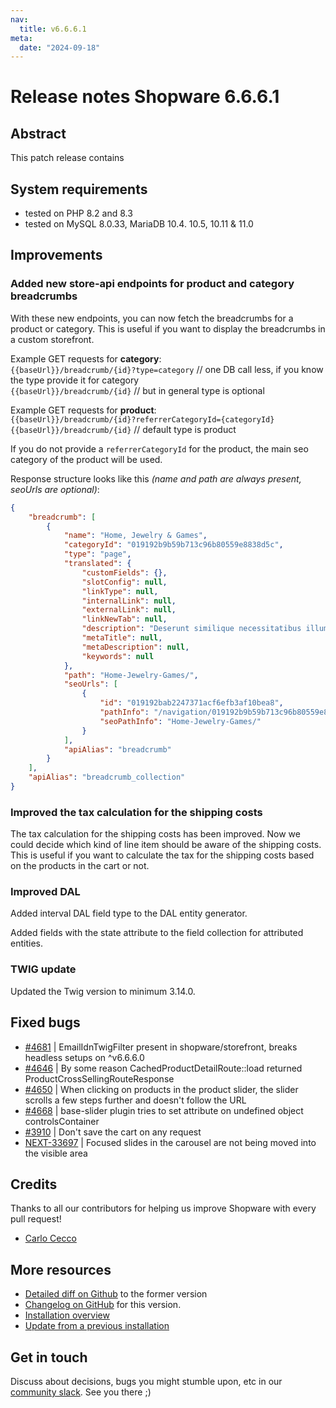 ```yaml
---
nav:
  title: v6.6.6.1
meta:
  date: "2024-09-18"
---
```


# Release notes Shopware 6.6.6.1

## Abstract

This patch release contains

## System requirements

* tested on PHP 8.2 and 8.3
* tested on MySQL 8.0.33, MariaDB 10.4. 10.5, 10.11 & 11.0

## Improvements

### Added new store-api endpoints for product and category breadcrumbs
With these new endpoints, you can now fetch the breadcrumbs for a product or category. This is useful if you want to display the breadcrumbs in a custom storefront.

Example GET requests for **category**:  
<code v-pre>{{baseUrl}}/breadcrumb/{id}?type=category</code> // one DB call less, if you know the type provide it for category  
<code v-pre>{{baseUrl}}/breadcrumb/{id}</code> // but in general type is optional

Example GET requests for **product**:  
<code v-pre>{{baseUrl}}/breadcrumb/{id}?referrerCategoryId={categoryId}</code>  
<code v-pre>{{baseUrl}}/breadcrumb/{id}</code> // default type is product

If you do not provide a `referrerCategoryId` for the product, the main seo category of the product will be used.

Response structure looks like this _(name and path are always present, seoUrls are optional)_:
```json
{
    "breadcrumb": [
        {
            "name": "Home, Jewelry & Games",
            "categoryId": "019192b9b59b713c96b80559e8838d5c",
            "type": "page",
            "translated": {
                "customFields": {},
                "slotConfig": null,
                "linkType": null,
                "internalLink": null,
                "externalLink": null,
                "linkNewTab": null,
                "description": "Deserunt similique necessitatibus illum voluptatibus fugiat voluptatem ullam. Quia iste cum sequi qui.",
                "metaTitle": null,
                "metaDescription": null,
                "keywords": null
            },
            "path": "Home-Jewelry-Games/",
            "seoUrls": [
                {
                    "id": "019192bab2247371acf6efb3af10bea8",
                    "pathInfo": "/navigation/019192b9b59b713c96b80559e8838d5c",
                    "seoPathInfo": "Home-Jewelry-Games/"
                }
            ],
            "apiAlias": "breadcrumb"
        }
    ],
    "apiAlias": "breadcrumb_collection"
}
```

### Improved the tax calculation for the shipping costs
The tax calculation for the shipping costs has been improved. Now we could decide which kind of line item should be aware of the shipping costs. This is useful if you want to calculate the tax for the shipping costs based on the products in the cart or not.

### Improved DAL
Added interval DAL field type to the DAL entity generator.

Added fields with the state attribute to the field collection for attributed entities.

### TWIG update
Updated the Twig version to minimum 3.14.0.

## Fixed bugs

* [#4681](https://github.com/shopware/shopware/issues/4681) | EmailIdnTwigFilter present in shopware/storefront, breaks headless setups on ^v6.6.6.0
* [#4646](https://github.com/shopware/shopware/issues/4646) | By some reason CachedProductDetailRoute::load returned ProductCrossSellingRouteResponse
* [#4650](https://github.com/shopware/shopware/issues/4650) | When clicking on products in the product slider, the slider scrolls a few steps further and doesn't follow the URL
* [#4668](https://github.com/shopware/shopware/issues/4668) | base-slider plugin tries to set attribute on undefined object controlsContainer
* [#3910](https://github.com/shopware/shopware/issues/3910) | Don't save the cart on any request
* [NEXT-33697](https://issues.shopware.com/issues/NEXT-33697) | Focused slides in the carousel are not being moved into the visible area

## Credits

Thanks to all our contributors for helping us improve Shopware with every pull request!

* [Carlo Cecco](https://github.com/luminalpark)

## More resources

* [Detailed diff on Github](https://github.com/shopware/shopware/compare/v6.6.6.0...v6.6.6.1) to the former version
* [Changelog on GitHub](https://github.com/shopware/shopware/blob/v6.6.6.1/CHANGELOG.md) for this version.
* [Installation overview](https://developer.shopware.com/docs/guides/installation/)
* [Update from a previous installation](https://developer.shopware.com/docs/guides/installation/template.html#update-shopware)

## Get in touch

Discuss about decisions, bugs you might stumble upon, etc in our [community slack](https://slack.shopware.com). See you there ;)
